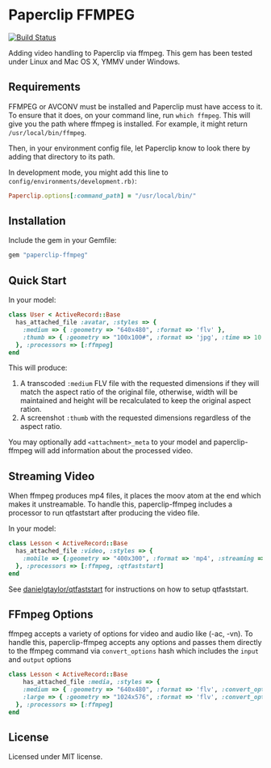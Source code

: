 Paperclip FFMPEG
================
[![Build Status](https://travis-ci.org/owahab/paperclip-ffmpeg.png?branch=master)](https://travis-ci.org/owahab/paperclip-ffmpeg)

Adding video handling to Paperclip via ffmpeg.
This gem has been tested under Linux and Mac OS X, YMMV under Windows.

Requirements
------------

FFMPEG or AVCONV must be installed and Paperclip must have access to it. To ensure
that it does, on your command line, run `which ffmpeg`.
This will give you the path where ffmpeg is installed. For
example, it might return `/usr/local/bin/ffmpeg`.

Then, in your environment config file, let Paperclip know to look there by adding that
directory to its path.

In development mode, you might add this line to `config/environments/development.rb)`:

```ruby
Paperclip.options[:command_path] = "/usr/local/bin/"
```

Installation
------------

Include the gem in your Gemfile:

```ruby
gem "paperclip-ffmpeg"
```

Quick Start
-----------

In your model:

```ruby
class User < ActiveRecord::Base
  has_attached_file :avatar, :styles => {
    :medium => { :geometry => "640x480", :format => 'flv' },
    :thumb => { :geometry => "100x100#", :format => 'jpg', :time => 10 }
  }, :processors => [:ffmpeg]
end
```

This will produce:

1. A transcoded `:medium` FLV file with the requested dimensions if they will match the aspect ratio of the original file, otherwise, width will be maintained and height will be recalculated to keep the original aspect ration.
2. A screenshot `:thumb` with the requested dimensions regardless of the aspect ratio.

You may optionally add `<attachment>_meta` to your model and paperclip-ffmpeg will add information about the processed video.

Streaming Video
-------------------

When ffmpeg produces mp4 files, it places the moov atom at the end which makes it unstreamable. To handle this, paperclip-ffmpeg includes a processor to run qtfaststart after producing the video file.

In your model:

```ruby
class Lesson < ActiveRecord::Base
  has_attached_file :video, :styles => {
    :mobile => {:geometry => "400x300", :format => 'mp4', :streaming => true}
  }, :processors => [:ffmpeg, :qtfaststart]
end
```

See [danielgtaylor/qtfaststart](https://github.com/danielgtaylor/qtfaststart) for instructions on how to setup qtfaststart.

FFmpeg Options
-------------------

ffmpeg accepts a variety of options for video and audio like (-ac, -vn). To handle this, paperclip-ffmpeg accepts any options and passes them directly to the ffmpeg command via `convert_options` hash which includes the `input` and `output` options

```ruby
class Lesson < ActiveRecord::Base
	has_attached_file :media, :styles => {
    :medium => { :geometry => "640x480", :format => 'flv', :convert_options => {:output => {:ar => 44100}} },
    :large => { :geometry => "1024x576", :format => 'flv', :convert_options => {:output => {:ar => 44100}} },
  }, :processors => [:ffmpeg]
end
```

License
-------

Licensed under MIT license.
